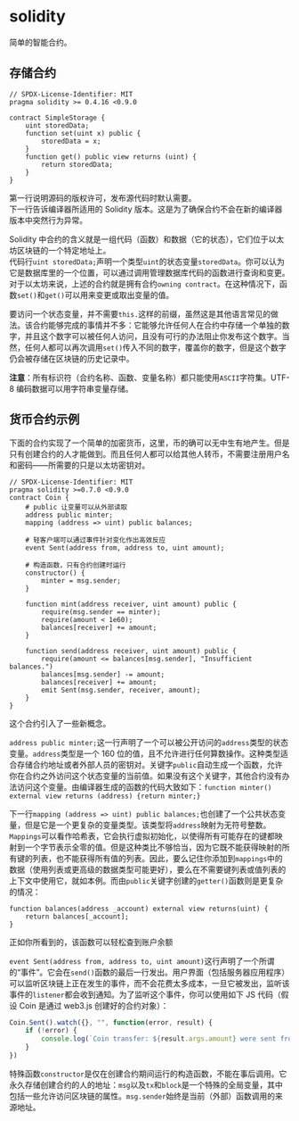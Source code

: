 # solidity 

简单的智能合约。

## 存储合约

```solidity
// SPDX-License-Identifier: MIT
pragma solidity >= 0.4.16 <0.9.0

contract SimpleStorage {
    uint storedData;
    function set(uint x) public {
        storedData = x;
    }
    function get() public view returns (uint) {
        return storedData;
    }
}
```

第一行说明源码的版权许可，发布源代码时默认需要。    
下一行告诉编译器所适用的 Solidity 版本。这是为了确保合约不会在新的编译器版本中突然行为异常。

Solidity 中合约的含义就是一组代码（函数）和数据（它的状态），它们位于以太坊区块链的一个特定地址上。    
代码行`uint storedData;`声明一个类型`uint`的状态变量`storedData`。你可以认为它是数据库里的一个位置，可以通过调用管理数据库代码的函数进行查询和变更。对于以太坊来说，上述的合约就是拥有合约`owning contract`。在这种情况下，函数`set()`和`get()`可以用来变更或取出变量的值。

要访问一个状态变量，并不需要`this.`这样的前缀，虽然这是其他语言常见的做法。该合约能够完成的事情并不多：它能够允许任何人在合约中存储一个单独的数字，并且这个数字可以被任何人访问，且没有可行的办法阻止你发布这个数字。当然，任何人都可以再次调用`set()`传入不同的数字，覆盖你的数字，但是这个数字仍会被存储在区块链的历史记录中。

**注意**：所有标识符（合约名称、函数、变量名称）都只能使用`ASCII`字符集。UTF-8 编码数据可以用字符串变量存储。

## 货币合约示例

下面的合约实现了一个简单的加密货币，这里，币的确可以无中生有地产生。但是只有创建合约的人才能做到。而且任何人都可以给其他人转币，不需要注册用户名和密码——所需要的只是以太坊密钥对。
```solidity
// SPDX-License-Identifier: MIT
pragma solidity >=0.7.0 <0.9.0
contract Coin {
    # public 让变量可以从外部读取
    address public minter;
    mapping (address => uint) public balances;

    # 轻客户端可以通过事件针对变化作出高效反应
    event Sent(address from, address to, uint amount);

    # 构造函数，只有合约创建时运行
    constructor() {
        minter = msg.sender;
    }

    function mint(address receiver, uint amount) public {
        require(msg.sender == minter);
        require(amount < 1e60);
        balances[receiver] += amount;
    }

    function send(address receiver, uint amount) public {
        require(amount <= balances[msg.sender], "Insufficient balances.")
        balances[msg.sender] -= amount;
        balances[receiver] += amount;
        emit Sent(msg.sender, receiver, amount);
    }
}
```
这个合约引入了一些新概念。

`address public minter;`这一行声明了一个可以被公开访问的`address`类型的状态变量。`address`类型是一个 160 位的值，且不允许进行任何算数操作。这种类型适合存储合约地址或者外部人员的密钥对。关键字`public`自动生成一个函数，允许你在合约之外访问这个状态变量的当前值。如果没有这个关键字，其他合约没有办法访问这个变量。由编译器生成的函数的代码大致如下：`function minter() external view returns (address) {return minter;}`

下一行`mapping (address => uint) public balances;`也创建了一个公共状态变量，但是它是一个更复杂的变量类型。该类型将`address`映射为无符号整数。`Mappings`可以看作哈希表，它会执行虚拟初始化，以使得所有可能存在的键都映射到一个字节表示全零的值。但是这种类比不够恰当，因为它既不能获得映射的所有键的列表，也不能获得所有值的列表。因此，要么记住你添加到`mappings`中的数据（使用列表或更高级的数据类型可能更好），要么在不需要键列表或值列表的上下文中使用它，就如本例。而由`public`关键字创建的`getter()`函数则是更复杂的情况：
```sol
function balances(address _account) external view returns(uint) {
    return balances[_account];
}
```
正如你所看到的，该函数可以轻松查到账户余额

`event Sent(address from, address to, uint amount)`这行声明了一个所谓的“事件”。它会在`send()`函数的最后一行发出。用户界面（包括服务器应用程序）可以监听区块链上正在发生的事件，而不会花费太多成本，一旦它被发出，监听该事件的`listener`都会收到通知。为了监听这个事件，你可以使用如下 JS 代码（假设 Coin 是通过 web3.js 创建好的合约对象）：
```js
Coin.Sent().watch({}, "", function(error, result) {
    if (!error) {
        console.log(`Coin transfer: ${result.args.amount} were sent from ${result.args.from} to ${result.args.to}.`);
    }
})
```

特殊函数`constructor`是仅在创建合约期间运行的构造函数，不能在事后调用。它永久存储创建合约的人的地址：`msg`以及`tx`和`block`是一个特殊的全局变量，其中包括一些允许访问区块链的属性。`msg.sender`始终是当前（外部）函数调用的来源地址。


